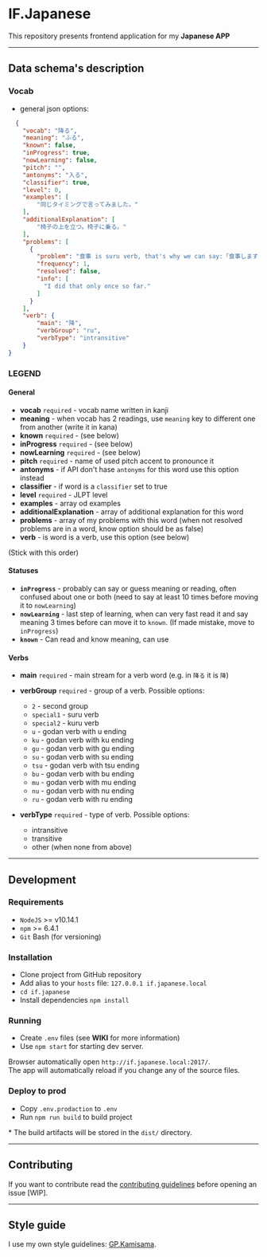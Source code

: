 # IF.Japanese

This repository presents frontend application for my **Japanese APP**

---

## Data schema's description

### Vocab

- general json options:

```json
  {
    "vocab": "降る",
    "meaning": "ふる",
    "known": false,
    "inProgress": true,
    "nowLearning": false,
    "pitch": "",
    "antonyms": "入る",
    "classifier": true,
    "level": 0,
    "examples": [
        "同じタイミングで言ってみました。"
    ],
    "additionalExplanation": [
        "椅子の上を立つ。椅子に乗る。"
    ],
    "problems": [
      {
        "problem": "食事 is suru verb, that's why we can say:「食事します」",
        "frequency": 1,
        "resolved": false,
        "info": [
          "I did that only once so far."
        ]
      }
    ],
    "verb": {
        "main": "降",
        "verbGroup": "ru",
        "verbType": "intransitive"
    }
}
```

### LEGEND

#### General

- **vocab** `required` - vocab name written in kanji
- **meaning** - when vocab has 2 readings, use `meaning` key to different one from another (write it in kana)
- **known** `required` - (see below)
- **inProgress** `required` - (see below)
- **nowLearning** `required` - (see below)
- **pitch** `required` - name of used pitch accent to pronounce it
- **antonyms** - if API don't hase `antonyms` for this word use this option instead
- **classifier** - if word is a `classifier` set to true
- **level** `required` - JLPT level
- **examples** - array od examples
- **additionalExplanation** - array of additional explanation for this word
- **problems** - array of my problems with this word (when not resolved problems are in a word, know option should be as false)
- **verb** - is word is a verb, use this option (see below)

(Stick with this order)

#### Statuses
- **`inProgress`** - probably can say or guess meaning or reading, often confused about one or both (need to say at least 10 times before moving it to `nowLearning`)
- **`nowLearning`** - last step of learning, when can very fast read it and say meaning 3 times before can move it to `known`. (If made mistake, move to  `inProgress`)
- **`known`** - Can read and know meaning, can use


#### Verbs

- **main** `required` - main stream for a verb word (e.g. in `降る` it is `降`)

- **verbGroup** `required` - group of a verb. Possible options: 

  - `2` - second group
  - `special1` - suru verb
  - `special2` - kuru verb
  - `u` - godan verb with u ending 
  - `ku` - godan verb with ku ending
  - `gu` - godan verb with gu ending
  - `su` - godan verb with su ending
  - `tsu` - godan verb with tsu ending
  - `bu` - godan verb with bu ending
  - `mu` - godan verb with mu ending
  - `nu` - godan verb with nu ending
  - `ru` - godan verb with ru ending

- **verbType** `required` - type of verb. Possible options:
  - intransitive
  - transitive
  - other (when none from above)
  
---

## Development

### Requirements

- `NodeJS` >= v10.14.1  
- `npm` >= 6.4.1  
- `Git` Bash (for versioning)  

### Installation

- Clone project from GitHub repository
- Add alias to your `hosts` file: `127.0.0.1 if.japanese.local`
- `cd if.japanese`
- Install dependencies `npm install`

### Running

- Create `.env` files (see **WIKI** for more information)
- Use `npm start` for starting dev server.

Browser automatically open `http://if.japanese.local:2017/`.  
The app will automatically reload if you change any of the source files.

### Deploy to prod

- Copy `.env.prodaction` to `.env`
- Run `npm run build` to build project

\* The build artifacts will be stored in the `dist/` directory.

---

## Contributing

If you want to contribute read the [contributing guidelines]() before opening an issue [WIP].

---

## Style guide

I use my own style guidelines: [GP.Kamisama](https://github.com/furdzik/IF.Kamisama).

